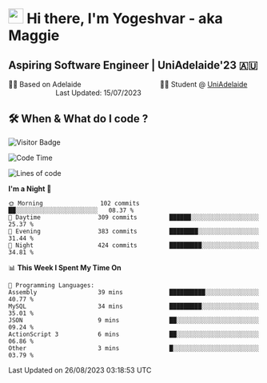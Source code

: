 <h1><img src="https://emojis.slackmojis.com/emojis/images/1531849430/4246/blob-sunglasses.gif?1531849430" width="30"/> Hi there, I'm Yogeshvar - aka Maggie</h1>

## Aspiring Software Engineer | UniAdelaide'23 🇦🇺  
🏂🏻  Based on Adelaide &nbsp;&nbsp;&nbsp;&nbsp;&nbsp;&nbsp;&nbsp;&nbsp;&nbsp;&nbsp;&nbsp;&nbsp;&nbsp;&nbsp;&nbsp;&nbsp;&nbsp;&nbsp;&nbsp;&nbsp;&nbsp;&nbsp;&nbsp;&nbsp;&nbsp;&nbsp;&nbsp;&nbsp;&nbsp;&nbsp;&nbsp;&nbsp;&nbsp;&nbsp;&nbsp;&nbsp;&nbsp;&nbsp;&nbsp;👨‍💻 Student @ [UniAdelaide](https://www.adelaide.edu.au)   &nbsp;&nbsp;&nbsp;&nbsp;&nbsp;&nbsp;&nbsp;&nbsp;&nbsp;&nbsp;&nbsp;&nbsp;&nbsp;&nbsp;&nbsp;&nbsp;&nbsp;&nbsp;&nbsp;&nbsp;&nbsp;&nbsp;&nbsp;&nbsp;Last Updated: 15/07/2023

## 🛠 When & What do I code ?  

![Visitor Badge](https://visitor-badge.feriirawann.repl.co?username=yogeshvar&repo=yogeshvar&label=Visitors&style=plastic&color=%23457BFF&contentType=svg)

<!--START_SECTION:waka-->
![Code Time](http://img.shields.io/badge/Code%20Time-2%2C284%20hrs%2022%20mins-blue)

![Lines of code](https://img.shields.io/badge/From%20Hello%20World%20I%27ve%20Written-4.0%20million%20lines%20of%20code-blue)

**I'm a Night 🦉** 

```text
🌞 Morning                102 commits         ██░░░░░░░░░░░░░░░░░░░░░░░   08.37 % 
🌆 Daytime                309 commits         ██████░░░░░░░░░░░░░░░░░░░   25.37 % 
🌃 Evening                383 commits         ████████░░░░░░░░░░░░░░░░░   31.44 % 
🌙 Night                  424 commits         █████████░░░░░░░░░░░░░░░░   34.81 % 
```


📊 **This Week I Spent My Time On** 

```text
💬 Programming Languages: 
Assembly                 39 mins             ██████████░░░░░░░░░░░░░░░   40.77 % 
MySQL                    34 mins             █████████░░░░░░░░░░░░░░░░   35.01 % 
JSON                     9 mins              ██░░░░░░░░░░░░░░░░░░░░░░░   09.24 % 
ActionScript 3           6 mins              ██░░░░░░░░░░░░░░░░░░░░░░░   06.86 % 
Other                    3 mins              █░░░░░░░░░░░░░░░░░░░░░░░░   03.79 % 
```


 Last Updated on 26/08/2023 03:18:53 UTC
<!--END_SECTION:waka-->
